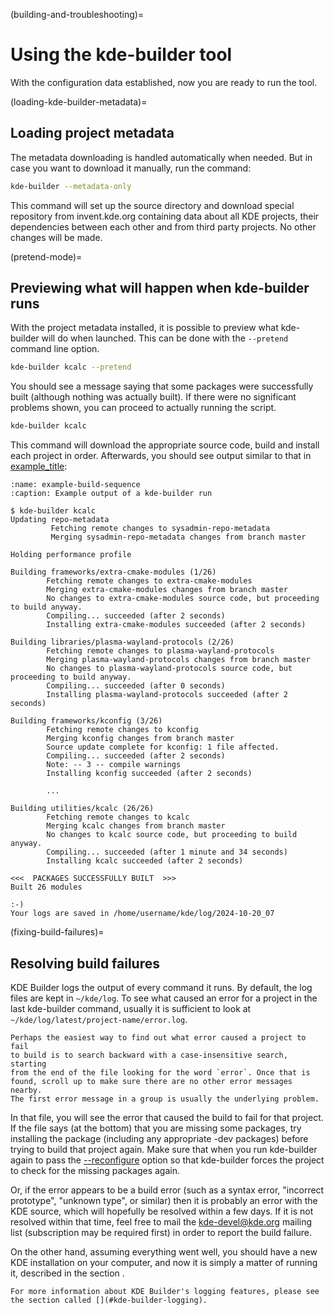 (building-and-troubleshooting)=
# Using the kde-builder tool

With the configuration data established, now you are ready to run the
tool.

(loading-kde-builder-metadata)=
## Loading project metadata

The metadata downloading is handled automatically when needed. But in case
you want to download it manually, run the command:

```bash
kde-builder --metadata-only
```

This command will set up the source directory and download special repository
from invent.kde.org containing data about all KDE projects, their dependencies between each other and from third party projects.
No other changes will be made.

(pretend-mode)=
## Previewing what will happen when kde-builder runs

With the project metadata installed, it is possible to preview what
kde-builder will do when launched. This can be done with the
`--pretend` command line option.

```bash
kde-builder kcalc --pretend
```

You should see a message saying that some packages were successfully
built (although nothing was actually built). If there were no
significant problems shown, you can proceed to actually running the
script.

```bash
kde-builder kcalc
```

This command will download the appropriate source code, build and
install each project in order. Afterwards, you should see output similar
to that in [example_title](#example-build-sequence):

```{code-block}
:name: example-build-sequence
:caption: Example output of a kde-builder run

$ kde-builder kcalc
Updating repo-metadata
         Fetching remote changes to sysadmin-repo-metadata
         Merging sysadmin-repo-metadata changes from branch master

Holding performance profile

Building frameworks/extra-cmake-modules (1/26)
        Fetching remote changes to extra-cmake-modules
        Merging extra-cmake-modules changes from branch master
        No changes to extra-cmake-modules source code, but proceeding to build anyway.
        Compiling... succeeded (after 2 seconds)
        Installing extra-cmake-modules succeeded (after 2 seconds)

Building libraries/plasma-wayland-protocols (2/26)
        Fetching remote changes to plasma-wayland-protocols
        Merging plasma-wayland-protocols changes from branch master
        No changes to plasma-wayland-protocols source code, but proceeding to build anyway.
        Compiling... succeeded (after 0 seconds)
        Installing plasma-wayland-protocols succeeded (after 2 seconds)

Building frameworks/kconfig (3/26)
        Fetching remote changes to kconfig
        Merging kconfig changes from branch master
        Source update complete for kconfig: 1 file affected.
        Compiling... succeeded (after 2 seconds)
        Note: -- 3 -- compile warnings
        Installing kconfig succeeded (after 2 seconds)

        ...

Building utilities/kcalc (26/26)
        Fetching remote changes to kcalc
        Merging kcalc changes from branch master
        No changes to kcalc source code, but proceeding to build anyway.
        Compiling... succeeded (after 1 minute and 34 seconds)
        Installing kcalc succeeded (after 2 seconds)

<<<  PACKAGES SUCCESSFULLY BUILT  >>>
Built 26 modules

:-)
Your logs are saved in /home/username/kde/log/2024-10-20_07
```

(fixing-build-failures)=
## Resolving build failures

KDE Builder logs the output of every command it runs. By default, the
log files are kept in `~/kde/log`. To see what caused an error
for a project in the last kde-builder command, usually it is sufficient
to look at `~/kde/log/latest/project-name/error.log`.

```{tip}
Perhaps the easiest way to find out what error caused a project to fail
to build is to search backward with a case-insensitive search, starting
from the end of the file looking for the word `error`. Once that is
found, scroll up to make sure there are no other error messages nearby.
The first error message in a group is usually the underlying problem.
```

In that file, you will see the error that caused the build to fail for
that project. If the file says (at the bottom) that you are missing some
packages, try installing the package (including any appropriate -dev
packages) before trying to build that project again. Make sure that when
you run kde-builder again to pass the
[--reconfigure](#cmdline-reconfigure) option so that kde-builder forces
the project to check for the missing packages again.

Or, if the error appears to be a build error (such as a syntax error,
"incorrect prototype", "unknown type", or similar) then it is probably
an error with the KDE source, which will hopefully be resolved within a
few days. If it is not resolved within that time, feel free to mail the
<kde-devel@kde.org> mailing list (subscription may be required first) in
order to report the build failure.

On the other hand, assuming everything went well, you should have a new
KDE installation on your computer, and now it is simply a matter of running
it, described in the section [](#installing-login-session).

```{note}
For more information about KDE Builder's logging features, please see
the section called [](#kde-builder-logging).
```
